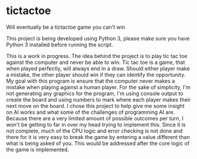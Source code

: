 # tictactoe
Will eventually be a tictactoe game you can't win

This project is being developed using Python 3, please make sure you have Python 3 installed before running the script.

This is a work in progress. The idea behind the project is to play tic tac toe against the computer and never be able to win. Tic tac toe is a game, that when played perfectly, will always end in a draw. Should either player make a mistake, the other player should win if they can identify the opportunity. My goal with this program is ensure that the computer never makes a mistake when playing against a human player. For the sake of simplicity, I'm not generating any graphics for the program, I'm using console output to create the board and using numbers to mark where each player makes their next move on the board. I chose this project to help give me some insight on AI works and what some of the challenges of programming AI are. Because there are a very limited amount of possible outcomes per turn, I won't be getting to far in over my head trying to implement this. Since it is not complete, much of the CPU logic and error checking is not done and there for it is very easy to break the game by entering a value different than what is being asked of you. This would be addressed after the core logic of the game is implemented.
